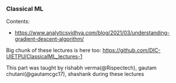 ### Classical ML

Contents:
- https://www.analyticsvidhya.com/blog/2021/03/understanding-gradient-descent-algorithm/

Big chunk of these lectures is here too: https://github.com/DIC-UIETPU/ClassicalML_lectures-1 

This part was taught by rishabh verma(@Rispectech), gautam chutani(@gautamcgc17), shashank during these lectures
